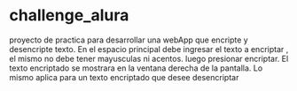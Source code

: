 # challenge_alura
proyecto de practica para desarrollar una webApp que encripte y desencripte texto. En el espacio principal debe ingresar el texto a encriptar , el mismo no debe tener mayusculas ni acentos. luego presionar encriptar. El texto encriptado se mostrara en la ventana derecha de la pantalla. Lo mismo aplica para un texto encriptado que desee desencriptar
